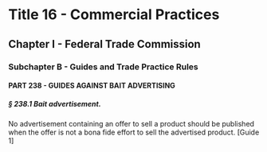 
# Title 16 - Commercial Practices
## Chapter I - Federal Trade Commission
### Subchapter B - Guides and Trade Practice Rules
#### PART 238 - GUIDES AGAINST BAIT ADVERTISING
##### § 238.1 Bait advertisement.

No advertisement containing an offer to sell a product should be published when the offer is not a bona fide effort to sell the advertised product. [Guide 1]
